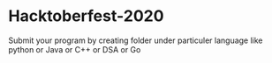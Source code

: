 # Hacktoberfest-2020
Submit your program by creating folder under particuler language like python or Java or C++ or DSA or Go 
